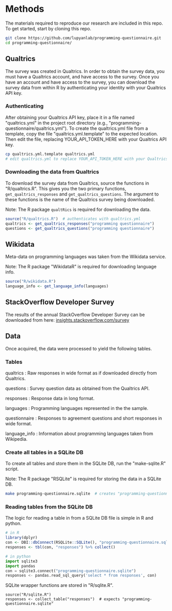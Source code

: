 # Methods

The materials required to reproduce our research are included in this repo.
To get started, start by cloning this repo.

```bash
git clone https://github.com/lupyanlab/programming-questionnaire.git
cd programming-questionnaire/
```

## Qualtrics

The survey was created in Qualtrics. In order to obtain the survey data, you
must have a Qualtrics account, and have access to the survey. Once you have
an account and have access to the survey, you can download the survey data
from within R by authenticating your identity with your Qualtrics API key.

### Authenticating

After obtaining your Qualtrics API key, place it in a file named "qualtrics.yml"
in the project root directory (e.g., "programming-questionnaire/qualtrics.yml").
To create the qualtrics.yml file from a template, copy the file "qualtrics.yml.template"
to the expected location. Then edit the file, replacing YOUR_API_TOKEN_HERE
with your Qualtrics API key.

```bash
cp qualtrics.yml.template qualtrics.yml
# edit qualtrics.yml to replace YOUR_API_TOKEN_HERE with your Qualtrics API token.
```

### Downloading the data from Qualtrics

To download the survey data from Qualtrics, source the functions in
"R/qualtrics.R". This gives you the two primary functions,
`get_qualtrics_responses` and `get_qualtrics_questions`. The argument
to these functions is the name of the Qualtrics survey being downloaded.

Note: The R package `qualtRics` is required for downloading the data.

```R
source("R/qualtrics.R")  # authenticates with qualtrics.yml
qualtrics <- get_qualtrics_responses("programming questionnaire")
questions <- get_qualtrics_questions("programming questionnaire")
```

## Wikidata

Meta-data on programming languages was taken from the Wikidata service.

Note: The R package "WikidataR" is required for downloading language info.

```R
source("R/wikidata.R")
language_info <- get_language_info(languages)
```

## StackOverflow Developer Survey

The results of the annual StackOverflow Developer Survey
can be downloaded from here:
[insights.stackoverflow.com/survey](https://insights.stackoverflow.com/survey)

## Data

Once acquired, the data were processed to yield the following tables.

### Tables

qualtrics
: Raw responses in wide format as if downloaded directly from Qualtrics.

questions
: Survey question data as obtained from the Qualtrics API.

responses
: Response data in long format.

languages
: Programming languages represented in the the sample.

questionnaire
: Responses to agreement questions and short responses in wide format.

language_info
: Information about programming languages taken from Wikipedia.

### Create all tables in a SQLite DB

To create all tables and store them in the SQLite DB, run the "make-sqlite.R" script.

Note: The R package "RSQLite" is required for storing the data in a SQLite DB.

```bash
make programming-questionnaire.sqlite  # creates "programming-questionnaire.sqlite" with all tables
```

### Reading tables from the SQLite DB

The logic for reading a table in from a SQLite DB file is simple in R and python.

```R
# in R
library(dplyr)
con <- DBI::dbConnect(RSQLite::SQLite(), "programming-questionnaire.sqlite")
responses <- tbl(con, "responses") %>% collect()
```

```python
# in python
import sqlite3
import pandas
con = sqlite3.connect("programming-questionnaire.sqlite")
responses <- pandas.read_sql_query('select * from responses', con)
```

SQLite wrapper functions are stored in "R/sqlite.R".

```
source("R/sqlite.R")
responses <- collect_table("responses")  # expects "programming-questionnaire.sqlite"
```
